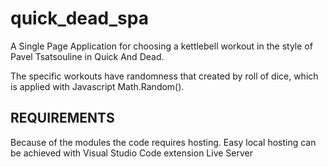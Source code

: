 # quick_dead_spa

A Single Page Application for choosing a kettlebell workout in the style of Pavel Tsatsouline in Quick And Dead.

The specific workouts have randomness that created by roll of dice, which is applied with Javascript Math.Random().

## REQUIREMENTS
Because of the modules the code requires hosting. Easy local hosting can be achieved with Visual Studio Code extension Live Server
